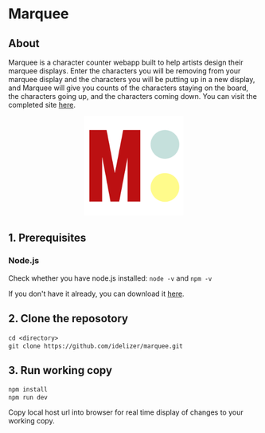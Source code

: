 # Marquee

## About
Marquee is a character counter webapp built to help artists design their marquee displays. Enter the characters you will be removing from your marquee display and the characters you will be putting up in a new display, and Marquee will give you counts of the characters staying on the board, the characters going up, and the characters coming down. You can visit the completed site [here](https://marquee.eliza.engineer/).

<p align="center">
  <img src="src/assets/iconmarquee.svg" width="200" display="flex"/>
</p>

## 1. Prerequisites

### Node.js
  Check whether you have node.js installed:
    ```
    node -v
    ```
    and
    ```
    npm -v
    ```
  
  If you don't have it already, you can download it [here](https://nodejs.org/en/).
  
## 2. Clone the reposotory
  ```
  cd <directory>
  git clone https://github.com/idelizer/marquee.git
  ```
  
## 3. Run working copy 
  ```
  npm install
  npm run dev
  ```
  
  Copy local host url into browser for real time display of changes to your working copy.
  

  
